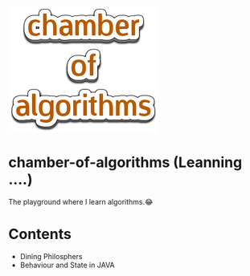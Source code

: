 ![Chamber Logo](/images/chamber.png)

# chamber-of-algorithms (Leanning ....)
The playground where I learn algorithms.😂

# Contents
* Dining Philosphers
* Behaviour and State in JAVA
